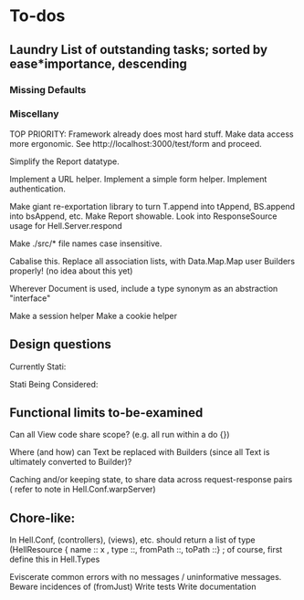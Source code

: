 # To-dos

## Laundry List of outstanding tasks; sorted by ease*importance, descending

### Missing Defaults

### Miscellany

TOP PRIORITY:
Framework already does most hard stuff.
Make data access more ergonomic.
See http://localhost:3000/test/form and proceed.

Simplify the Report datatype.

Implement a URL helper.
Implement a simple form helper.
Implement authentication.

Make giant re-exportation library to turn T.append into tAppend, 
  BS.append into bsAppend, etc.
Make Report showable.
Look into ResponseSource usage for Hell.Server.respond

Make ./src/* file names case insensitive.

Cabalise this.
Replace all association lists, with Data.Map.Map
user Builders properly! (no idea about this yet)

Wherever Document is used, include a type synonym as an abstraction "interface"

Make a session helper
Make a cookie helper

## Design questions  

Currently Stati:

Stati Being Considered:

## Functional limits to-be-examined

Can all View code share scope? (e.g. all run within a do {})

Where (and how) can Text be replaced with Builders (since all Text is
ultimately converted to Builder)?

Caching and/or keeping state, to share data across request-response pairs
( refer to note in Hell.Conf.warpServer)

## Chore-like:

In Hell.Conf, (controllers), (views), etc. should return a list of type
(HellResource { name :: x ,  type ::, fromPath ::, toPath ::} ; of course,
first define this in Hell.Types

Eviscerate common errors with no messages / uninformative messages.
  Beware incidences of (fromJust)
Write tests
Write documentation

